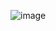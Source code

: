 ![image](https://github.com/1leary1/android_dota2_app/assets/99540346/ebe6f099-bae5-42a4-a737-b6baeaca665b)




